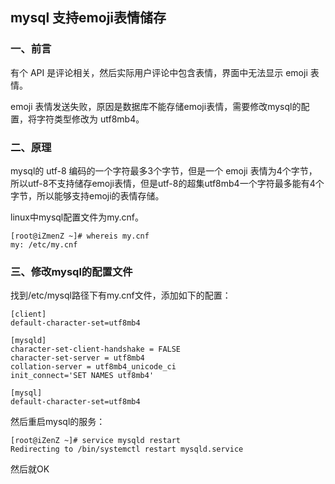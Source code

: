 ## mysql 支持emoji表情储存

### 一、前言

有个 API 是评论相关，然后实际用户评论中包含表情，界面中无法显示 emoji 表情。

emoji 表情发送失败，原因是数据库不能存储emoji表情，需要修改mysql的配置，将字符类型修改为 utf8mb4。

### 二、原理
mysql的 utf-8 编码的一个字符最多3个字节，但是一个 emoji 表情为4个字节，所以utf-8不支持储存emoji表情，但是utf-8的超集utf8mb4一个字符最多能有4个字节，所以能够支持emoji的表情存储。

linux中mysql配置文件为my.cnf。
```
[root@iZmenZ ~]# whereis my.cnf
my: /etc/my.cnf
```

### 三、修改mysql的配置文件
找到/etc/mysql路径下有my.cnf文件，添加如下的配置：
```
[client]
default-character-set=utf8mb4

[mysqld]
character-set-client-handshake = FALSE
character-set-server = utf8mb4
collation-server = utf8mb4_unicode_ci
init_connect='SET NAMES utf8mb4'

[mysql]
default-character-set=utf8mb4
```

然后重启mysql的服务：
```
[root@iZenZ ~]# service mysqld restart
Redirecting to /bin/systemctl restart mysqld.service
```

然后就OK
